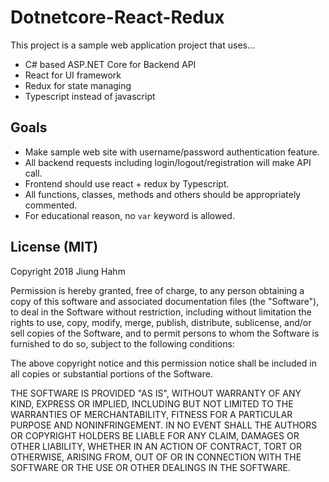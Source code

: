 # Dotnetcore-React-Redux  
  
This project is a sample web application project that uses...  
- C# based ASP.NET Core for Backend API  
- React for UI framework  
- Redux for state managing  
- Typescript instead of javascript  
  
## Goals  
- Make sample web site with username/password authentication feature.  
- All backend requests including login/logout/registration will make API call.  
- Frontend should use react + redux by Typescript.  
- All functions, classes, methods and others should be appropriately commented.  
- For educational reason, no `var` keyword is allowed.  
  
## License (MIT)  
Copyright 2018 Jiung Hahm

Permission is hereby granted, free of charge, to any person obtaining a copy of this software and associated documentation files (the "Software"), to deal in the Software without restriction, including without limitation the rights to use, copy, modify, merge, publish, distribute, sublicense, and/or sell copies of the Software, and to permit persons to whom the Software is furnished to do so, subject to the following conditions:

The above copyright notice and this permission notice shall be included in all copies or substantial portions of the Software.

THE SOFTWARE IS PROVIDED "AS IS", WITHOUT WARRANTY OF ANY KIND, EXPRESS OR IMPLIED, INCLUDING BUT NOT LIMITED TO THE WARRANTIES OF MERCHANTABILITY, FITNESS FOR A PARTICULAR PURPOSE AND NONINFRINGEMENT. IN NO EVENT SHALL THE AUTHORS OR COPYRIGHT HOLDERS BE LIABLE FOR ANY CLAIM, DAMAGES OR OTHER LIABILITY, WHETHER IN AN ACTION OF CONTRACT, TORT OR OTHERWISE, ARISING FROM, OUT OF OR IN CONNECTION WITH THE SOFTWARE OR THE USE OR OTHER DEALINGS IN THE SOFTWARE.